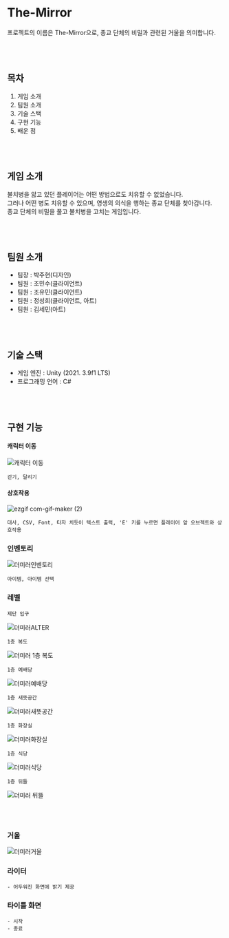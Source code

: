 # The-Mirror
  프로젝트의 이름은 The-Mirror으로, 종교 단체의 비밀과 관련된 거울을 의미합니다.
  <br/><br/><br/><br/>

## 목차
  1. 게임 소개
  2. 팀원 소개
  3. 기술 스택
  4. 구현 기능
  5. 배운 점
  <br/><br/><br/><br/>
  
## 게임 소개
  불치병을 앓고 있던 플레이어는 어떤 방법으로도 치유할 수 없었습니다. <br/>
  그러나 어떤 병도 치유할 수 있으며, 영생의 의식을 행하는 종교 단체를 찾아갑니다.<br/>
  종교 단체의 비밀을 풀고 불치병을 고치는 게임입니다.
  <br/><br/><br/><br/>
  
## 팀원 소개
  - 팀장 : 박주현(디자인)
  - 팀원 : 조민수(클라이언트)
  - 팀원 : 조유민(클라이언트)
  - 팀원 : 정성희(클라이언트, 아트)
  - 팀원 : 김세민(아트)
  <br/><br/><br/><br/>

## 기술 스택
  - 게임 엔진 : Unity (2021. 3.9f1 LTS)
  - 프로그래밍 언어 : C#
  <br/><br/><br/><br/>

## 구현 기능

#### 캐릭터 이동
![캐릭터 이동](https://user-images.githubusercontent.com/40791869/216069228-ded85109-04c0-45e3-866f-5968c30799bc.gif)

    걷기, 달리기

#### 상호작용
![ezgif com-gif-maker (2)](https://user-images.githubusercontent.com/40791869/216067930-358e405d-1649-4be3-98d2-ab395ed8d5af.gif)

    대사, CSV, Font, 타자 치듯이 텍스트 출력, 'E' 키를 누르면 플레이어 앞 오브젝트와 상호작용
  
### 인벤토리
![더미러인벤토리](https://user-images.githubusercontent.com/40791869/216074461-d1872e28-dde4-436e-947e-008c3427e4cb.gif)

    아이템, 아이템 선택
   
### 레벨 
    제단 입구
![더미러ALTER](https://user-images.githubusercontent.com/40791869/216076109-bcb4f029-c32d-4729-99bd-1ef880023e6c.png)

    1층 복도
![더미러 1층 복도](https://user-images.githubusercontent.com/40791869/216076239-d8184914-ce57-49cb-b2d7-e52b1f1c087d.png)

    1층 예배당
![더미러예배당](https://user-images.githubusercontent.com/40791869/216076365-0f73a289-51b0-42e3-ab14-84b1b923b56e.png)

    1층 새뜻공간
![더미러새뜻공간](https://user-images.githubusercontent.com/40791869/216076450-24c1c1ce-f87e-4cbd-9b71-3a48bb253b53.png)

    1층 화장실
![더미러화장실](https://user-images.githubusercontent.com/40791869/216076501-ac799070-4418-4b93-ba3e-95aaa2db9f55.png)

    1층 식당
![더미러식당](https://user-images.githubusercontent.com/40791869/216076548-7f08c439-f443-424e-9d0c-b21500140a92.png)

    1층 뒤들
![더미러 뒤뜰](https://user-images.githubusercontent.com/40791869/216076586-c4df1485-7b82-483c-bf40-bf77927b9dfd.png)

<br/><br/>
### 거울
![더미러거울](https://user-images.githubusercontent.com/40791869/216078687-1da72aa4-7943-4f20-8ea6-29a2c30dcaf0.gif)

### 라이터
    - 어두워진 화면에 밝기 제공
  
### 타이틀 화면
    - 시작
    - 종료
